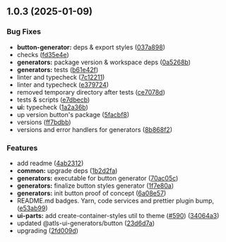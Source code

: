 

## 1.0.3 (2025-01-09)


### Bug Fixes


* **button-generator:** deps & export styles ([037a898](https://github.com/atls/hyperion/commit/037a8988307fd50143a39d3f5b240562e9998f97))
* checks ([fd35e4e](https://github.com/atls/hyperion/commit/fd35e4e5ee760fed44fc51d0dfc1d3fffaa27a9c))
* **generators:** package version & workspace deps ([0a5268b](https://github.com/atls/hyperion/commit/0a5268b4e081084804b99efaeaec8746f7cf7b9c))
* **generators:** tests ([b61e42f](https://github.com/atls/hyperion/commit/b61e42f1356b4c3f5820cb310e2654a5e3e2aec0))
* linter and typecheck ([7c12211](https://github.com/atls/hyperion/commit/7c122114184b40e9a06e6404489b23e0ba3ee5d4))
* linter and typecheck ([e379724](https://github.com/atls/hyperion/commit/e379724b7dbf3c8cba2b0b94647239b0b37c5fb8))
* removed temporary directory after tests ([ce7078d](https://github.com/atls/hyperion/commit/ce7078df48e792e7031569a2844f918050665ce5))
* tests & scripts ([e7dbecb](https://github.com/atls/hyperion/commit/e7dbecb12718ed243206a1ef92bbd4c45e026dbe))
* **ui:** typecheck ([1a2a36b](https://github.com/atls/hyperion/commit/1a2a36b8baeececd0b929dcdb94da3d38ae8ad1e))
* up version button's package ([5facbf8](https://github.com/atls/hyperion/commit/5facbf829f3bcccbadd881ec6e6384538d3563e1))
* versions ([ff7bdbb](https://github.com/atls/hyperion/commit/ff7bdbb281c9f6e732b06461a0c633c8cc010e46))
* versions and error handlers for generators ([8b868f2](https://github.com/atls/hyperion/commit/8b868f2f1ec28f2f4ca71ab8c5f1e958fef0533f))

### Features


* add readme ([4ab2312](https://github.com/atls/hyperion/commit/4ab2312d6d395e2a8309b264c26174671f68a047))
* **common:** upgrade deps ([1b2d2fa](https://github.com/atls/hyperion/commit/1b2d2fac134ec0c834b9410dcf783d2a80278691))
* **generators:** executable for button generator ([70ac05c](https://github.com/atls/hyperion/commit/70ac05c05bd0350b1c51c7ac0568fa879a38a8a7))
* **generators:** finalize button styles generator ([1f7e80a](https://github.com/atls/hyperion/commit/1f7e80a0e6dd5c806d32cf6da1a994d81b845390))
* **generators:** init button proof of concept ([6a08e57](https://github.com/atls/hyperion/commit/6a08e57c5cbfff7c9b4970d67a30c7cb8e9115c7))
* README.md badges. Yarn, code services and prettier plugin bump, ([e53ab99](https://github.com/atls/hyperion/commit/e53ab99652123c14ac8ae844078a5fc9c4e98be2))
* **ui-parts:** add create-container-styles util to theme ([#590](https://github.com/atls/hyperion/issues/590)) ([34064a3](https://github.com/atls/hyperion/commit/34064a384192b781fd6d667857f568d4f42228a4))
* updated @atls-ui-generators/button ([23d6d7a](https://github.com/atls/hyperion/commit/23d6d7ad6f5789f643ecd32a7421d3731d781f01))
* upgrading ([2fd009d](https://github.com/atls/hyperion/commit/2fd009d9b9fcf0440e865f48ad8571adda170de6))


